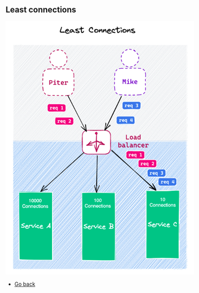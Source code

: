 ## Least connections

![Least connections](https://raw.githubusercontent.com/AndersDeath/holy-theory/main/images/22-least-connections.png)

* [Go back](../readme.md)